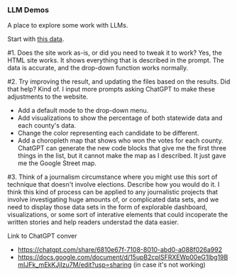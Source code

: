 ### LLM Demos

A place to explore some work with LLMs.

Start with [this data](https://raw.githubusercontent.com/dwillis/jour405/refs/heads/main/data/md_pres_county.csv).

#1. Does the site work as-is, or did you need to tweak it to work?
Yes, the HTML site works. It shows everything that is described in the prompt. The data is accurate, and the drop-down function works normally.



#2. Try improving the result, and updating the files based on the results. Did that help?
Kind of. I input more prompts asking ChatGPT to make these adjustments to the website. 
- Add a default mode to the drop-down menu.
- Add visualizations to show the percentage of both statewide data and each county's data. 
- Change the color representing each candidate to be different. 
- Add a choropleth map that shows who won the votes for each county.
ChatGPT can generate the new code blocks that give me the first three things in the list, but it cannot make the map as I described. It just gave me the Google Street map. 



#3. Think of a journalism circumstance where you might use this sort of technique that doesn't involve elections. Describe how you would do it.
I think this kind of process can be applied to any journalistic projects that involve investigating huge amounts of, or complicated data sets, and we need to display those data sets in the form of explorable dashboard, visualizations, or some sort of interative elements that could incoperate the written stories and help readers understad the data easier.

Link to ChatGPT conver
- https://chatgpt.com/share/6810e67f-7108-8010-abd0-a088f026a992 
- https://docs.google.com/document/d/15upB2cplSFRXEWp00eG1Ibg19BmIJFk_mEkKJjIzu7M/edit?usp=sharing (in case it's not working)